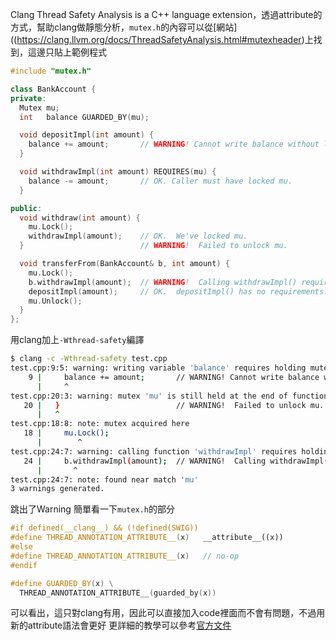 Clang Thread Safety Analysis is a C++ language extension，透過attribute的方式，幫助clang做靜態分析，`mutex.h`的內容可以從[網站]((https://clang.llvm.org/docs/ThreadSafetyAnalysis.html#mutexheader)上找到，這邊只貼上範例程式
``` cpp
#include "mutex.h"

class BankAccount {
private:
  Mutex mu;
  int   balance GUARDED_BY(mu);

  void depositImpl(int amount) {
    balance += amount;       // WARNING! Cannot write balance without locking mu.
  }

  void withdrawImpl(int amount) REQUIRES(mu) {
    balance -= amount;       // OK. Caller must have locked mu.
  }

public:
  void withdraw(int amount) {
    mu.Lock();
    withdrawImpl(amount);    // OK.  We've locked mu.
  }                          // WARNING!  Failed to unlock mu.

  void transferFrom(BankAccount& b, int amount) {
    mu.Lock();
    b.withdrawImpl(amount);  // WARNING!  Calling withdrawImpl() requires locking b.mu.
    depositImpl(amount);     // OK.  depositImpl() has no requirements.
    mu.Unlock();
  }
};
```
用clang加上`-Wthread-safety`編譯
``` bash
$ clang -c -Wthread-safety test.cpp
test.cpp:9:5: warning: writing variable 'balance' requires holding mutex 'mu' exclusively [-Wthread-safety-analysis]
    9 |     balance += amount;       // WARNING! Cannot write balance without locking mu.
      |     ^
test.cpp:20:3: warning: mutex 'mu' is still held at the end of function [-Wthread-safety-analysis]
   20 |   }                          // WARNING!  Failed to unlock mu.
      |   ^
test.cpp:18:8: note: mutex acquired here
   18 |     mu.Lock();
      |        ^
test.cpp:24:7: warning: calling function 'withdrawImpl' requires holding mutex 'b.mu' exclusively [-Wthread-safety-precise]
   24 |     b.withdrawImpl(amount);  // WARNING!  Calling withdrawImpl() requires locking b.mu.
      |       ^
test.cpp:24:7: note: found near match 'mu'
3 warnings generated.
```
跳出了Warning
簡單看一下`mutex.h`的部分
``` cpp
#if defined(__clang__) && (!defined(SWIG))
#define THREAD_ANNOTATION_ATTRIBUTE__(x)   __attribute__((x))
#else
#define THREAD_ANNOTATION_ATTRIBUTE__(x)   // no-op
#endif

#define GUARDED_BY(x) \
  THREAD_ANNOTATION_ATTRIBUTE__(guarded_by(x))
```
可以看出，這只對clang有用，因此可以直接加入code裡面而不會有問題，不過用新的attribute語法會更好
更詳細的教學可以參考[官方文件](https://clang.llvm.org/docs/ThreadSafetyAnalysis.html)
